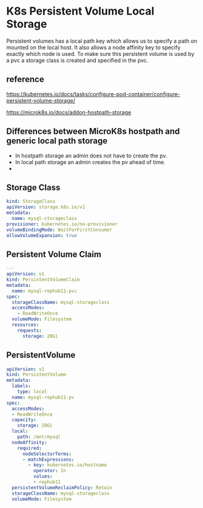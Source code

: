 # K8s Persistent Volume Local Storage

Persistent volumes has a local path key which allows us to specify a path on mounted on the local host.  It also allows a node affinity key to specify exactly which node is used.  To make sure this persistent volume is used by a pvc a storage class is created and specified in the pvc.

## reference

https://kubernetes.io/docs/tasks/configure-pod-container/configure-persistent-volume-storage/

https://microk8s.io/docs/addon-hostpath-storage

## Differences between MicroK8s hostpath and generic local path storage

- In hostpath storage an admin does not have to create the pv.
- In local path storage an admin creates the pv ahead of time.
- 
## Storage Class

```yaml
kind: StorageClass
apiVersion: storage.k8s.io/v1
metadata:
  name: mysql-storageclass
provisioner: kubernetes.io/no-provisioner
volumeBindingMode: WaitForFirstConsumer
allowVolumeExpansion: true
```

## Persistent Volume Claim

```yaml
---
apiVersion: v1
kind: PersistentVolumeClaim
metadata:
  name: mysql-rephub11-pvc
spec:
  storageClassName: mysql-storageclass
  accessModes:
    - ReadWriteOnce
  volumeMode: Filesystem
  resources:
    requests:
      storage: 20Gi
```

## PersistentVolume

```yaml
apiVersion: v1
kind: PersistentVolume
metadata:
  labels:
    type: local
  name: mysql-rephub11-pv
spec:
  accessModes:
  - ReadWriteOnce
  capacity:
    storage: 20Gi
  local:
    path: /mnt/mysql
  nodeAffinity:
    required:
      nodeSelectorTerms:
      - matchExpressions:
        - key: kubernetes.io/hostname
          operator: In
          values:
          - rephub11
  persistentVolumeReclaimPolicy: Retain
  storageClassName: mysql-storageclass
  volumeMode: Filesystem
```